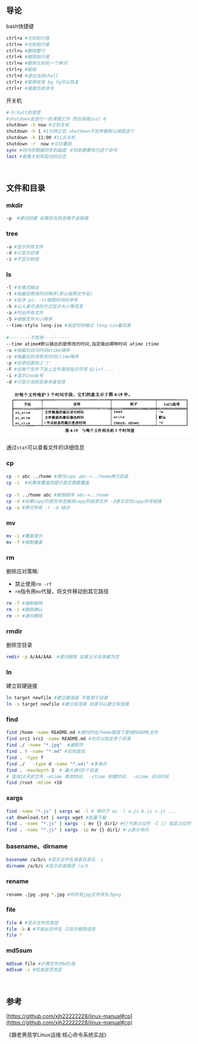 ## 导论

bash快捷键

```bash
ctrl+a #光标到行首
ctrl+e #光标到行尾
ctrl+u #删除整行
ctrl+k #删除到行尾
ctrl+w #删除光标前一个单词
ctrl+y #粘贴
ctrl+d #退出当前shell
ctrl+z #暂停任务 bg fg可以恢复
ctrl+r #搜索历史命令
```

开关机

```bash
#-h:halt的意思
#shutdown会进行一些清理工作 然后调用init 0
shutdown -h now #立刻关机
shutdown -h 1 #1分钟之后 shutdown不加参数默认就是这个
shutdown -h 11:00 #11点关机
shutdown -r  now #立刻重启
sync #将内存数据同步到磁盘 关机前都要执行这个命令
last #查看关机和启动的日志
```

​    

## 文件和目录

### mkdir

```bash
-p  #递归创建 如果存在则忽略不会报错
```

### tree

```bash
-a #显示所有文件
-d #只显示目录
-i #不显示树枝
```

### ls

```bash
-l #长格式输出
-t #按最后修改时间降序(默认按照文件名)
-r #反序 ps: -tr按照时间升序号
-h #以人类可读的方式显示大小等信息
-a #列出所有文件
-S #根据文件大小降序
--time-style long-iso #指定时间格式 long-iso最完美

#--------不常用----------
--time atime#默认输出的是修改的时间,指定输出哪种时间 atime ctime
-u #按最后访问时间atime降序
-c #按最后状态修改时间ctime降序
-p #目录后面加上'/'
-F #在每个文件下加上文件类型指示符号 @/|=*....
-i #显示inode号
-d #只显示当前目录本身信息
```

![](https://raw.githubusercontent.com/biningo/cdn/master/2021-04/linux_file.png)

通过`stat`可以查看文件的详细信息

### cp

```bash
cp -r abc ../home #递归copy abc->../home拷贝目录
cp -i  #如果有覆盖则提示是否需要覆盖

cp -t ../home abc #颠倒顺序 abc->../home
cp -d #如果copy的是符号连接则copy的是原文件 -d表示仅仅copy符号链接
cp -a #拷贝所有 -r -d 结合
```

### mv

```bash
mv -i #覆盖提示
mv -f #强制覆盖
```

### rm

删除应对策略:

- 禁止使用`rm -rf`
- `rm`指令用`mv`代替，将文件移动到其它路径

```bash
rm -f #强制删除
rm -i #删除确认
rm -r #递归删除
```

### rmdir

删除空目录

```bash
rmdir -p A/AA/AAA  #递归删除 如果父子目录都为空
```

### ln

建立软硬链接

```bash
ln target newfile #建立硬连接 不能用于目录
ln -s target newfile #建立软连接 目录可以建立软连接
```

### find

```bash
find /home -name README.md #递归的在/home路径下查找README文件
find src1 src2 -name README.md #也可以指定多个目录
find ./ -name "*.jpg"  #通配符
find . ! -name "*.md" #反向查找
find . -type f
find ./   -type d -name "*.xml" #多条件
find . -maxdepth 3  # 最大递归3个目录
# 查找10天前文件 -mtime 修改时间、 -ctime 创建时间、 -atime 访问时间
find /root -mtime +10
```

### xargs

```bash
find -name "*.js" | xargs wc -l # 等价于 wc -l a.js b.js c.js ...
cat download.txt | xargs wget #批量下载
find . -name "*.js" | xargs -i mv {} dir1/ #{}代表占位符 -I [] 指定占位符
find . -name "*.js" | xargs -ip mv {} dir1/ #-p表示询问
```

### basename、dirname

```bash
basename /a/b/c #显示文件名或者目录名  c
dirname /a/b/c #显示目录路径 /a/b
```

### rename

```bash
rename .jpg .png *.jpg #将所有jpg文件改名为png
```

### file

```bash
file A #显示文件的类型
file -b A #不输出文件名 只显示精简信息
file *
```

### md5sum

```bash
md5sum file #计算文件的md5值
md5sum -c #检查是否改变
```

​    

## 参考

[https://github.com/xjh22222228/linux-manual#cp](https://github.com/xjh22222228/linux-manual#cp)

《跟老男孩学Linux运维:核心命令系统实战》    